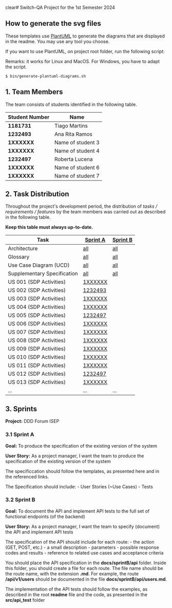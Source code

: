 clear# Switch-QA Project for the 1st Semester 2024

## How to generate the svg files

These templates use [PlantUML](https://plantuml.com) to generate the diagrams that are displayed in the readme. You may use any tool you choose.

If you want to use PlantUML, on project root folder, run the following script:

Remarks: it works for Linux and MacOS. For Windows, you have to adapt the script.

```shell
$ bin/generate-plantuml-diagrams.sh
```

## 1. Team Members

The team consists of students identified in the following table.

| Student Number | Name              |
| -------------- | ----------------- |
| **1181731**    | Tiago Martins     |
| **1232493**    | Ana Rita Ramos    |
| **1XXXXXX**    | Name of student 3 |
| **1XXXXXX**    | Name of student 4 |
| **1232497**    | Roberta Lucena    |
| **1XXXXXX**    | Name of student 6 |
| **1XXXXXX**    | Name of student 7 |

## 2. Task Distribution

Throughout the project's development period, the distribution of _tasks / requirements / features_ by the team members
was carried out as described in the following table.

**Keep this table must always up-to-date.**

| Task                        | [Sprint A](sprintA/readme.md)                                                              | [Sprint B](sprintB/readme.md)                                                              |
| --------------------------- | ------------------------------------------------------------------------------------------ | ------------------------------------------------------------------------------------------ |
| Architecture                | [all](sprintA/global-artifacts/00.architecture/architecture.md)                            | [all](sprintB/global-artifacts/00.architecture/architecture.md)                            |
| Glossary                    | [all](sprintA/global-artifacts/01.requirements-engineering/glossary.md)                    | [all](sprintB/global-artifacts/00.engineering-requirements/glossary.md)                    |
| Use Case Diagram (UCD)      | [all](sprintA/global-artifacts/01.requirements-engineering/use-case-diagram.md)            | [all](sprintB/global-artifacts/00.engineering-requirements/use-case-diagram.md)            |
| Supplementary Specification | [all](sprintA/global-artifacts/01.requirements-engineering/supplementary-specification.md) | [all](sprintB/global-artifacts/00.engineering-requirements/supplementary-specification.md) |
| US 001 (SDP Activities)     | [1XXXXXX](sprintA/us006/readme.md)                                                         |
| US 002 (SDP Activities)     | [1232493](sprintA/us006/readme.md)                                                         |
| US 003 (SDP Activities)     | [1XXXXXX](sprintA/us006/readme.md)                                                         |
| US 004 (SDP Activities)     | [1XXXXXX](sprintA/us006/readme.md)                                                         |
| US 005 (SDP Activities)     | [1232497](sprint01/us005/readme.md)                                                        |
| US 006 (SDP Activities)     | [1XXXXXX](sprintA/us006/readme.md)                                                         |
| US 007 (SDP Activities)     | [1XXXXXX](sprint01/us007/readme.md)                                                        |
| US 008 (SDP Activities)     | [1XXXXXX](sprintA/us006/readme.md)                                                         |
| US 009 (SDP Activities)     | [1XXXXXX](sprintA/us006/readme.md)                                                         |
| US 010 (SDP Activities)     | [1XXXXXX](sprintA/us006/readme.md)                                                         |
| US 011 (SDP Activities)     | [1XXXXXX](sprintA/us006/readme.md)                                                         |
| US 012 (SDP Activities)     | [1232497](sprint1/us0012/readme.md)                                                        |
| US 013 (SDP Activities)     | [1XXXXXX](sprintA/us006/readme.md)                                                         |                                                                                            |
| ...                         | ...                                                                                        | ...                                                                                        |

## 3. Sprints

**Project:** DDD Forum ISEP

### 3.1 Sprint A

**Goal:** To produce the specification of the existing version of the system

**User Story:** As a project manager, I want the team to produce the specification of the existing version of the system

The specificcation should follow the templates, as presented here and in the referenced links.

The Specification should include: - User Stories (~Use Cases) - Tests

### 3.2 Sprint B

**Goal:** To document the API and implement API tests to the full set of functional endpoints (of the backend)

**User Story:** As a project manager, I want the team to specify (document) the API and implement API tests

The specification of the API should include for each route: - the action (GET, POST, etc.) - a small description - parameters - possible response codes and results - reference to related use cases and acceptance criteria

You should place the API specification in the **docs/sprintB/api** folder. Inside this folder, you should create a file for each route. The file name should be the route name, with the extension **.md**. For example, the route **/api/v1/users** should be documented in the file **docs/sprintB/api/users.md**.

The implementation of the API tests should follow the examples, as described in the root **readme** file and the code, as presented in the **src/api_test** folder
